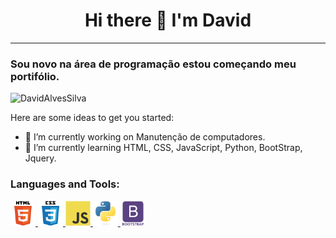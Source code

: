 <h1 align="center"> Hi there 👋 I'm David</h1>
<hr>

<h3>Sou novo na área de programação estou começando meu portifólio.</h3>

<p align="left"> <img src="https://komarev.com/ghpvc/?username=DavidAlvesSilvat&label=Profile%20views&color=0e75b6&style=flat" alt="DavidAlvesSilva" /> </p>

Here are some ideas to get you started:

- 🔭 I’m currently working on Manutenção de computadores.
- 🌱 I’m currently learning HTML, CSS, JavaScript, Python, BootStrap, Jquery.



<h3>Languages and Tools:</h3>

<a href="https://www.w3.org/html/" target="_blank"> 
  <img src="https://raw.githubusercontent.com/devicons/devicon/master/icons/html5/html5-original-wordmark.svg" alt="html5" width="40" height="40"/> 
</a> 
<a href="https://www.w3schools.com/css/" target="_blank"> 
  <img src="https://raw.githubusercontent.com/devicons/devicon/master/icons/css3/css3-original-wordmark.svg" alt="css3" width="40" height="40"/> 
</a> 
<a href="https://developer.mozilla.org/en-US/docs/Web/JavaScript" target="_blank"> 
  <img src="https://raw.githubusercontent.com/devicons/devicon/master/icons/javascript/javascript-original.svg" alt="javascript" width="40" height="40"/> 
</a> 
</a> 
<a href="https://www.python.org" target="_blank"> <img src="https://raw.githubusercontent.com/devicons/devicon/master/icons/python/python-original.svg" alt="python" width="40" height="40"/> 
</a> 
<a href="https://getbootstrap.com" target="_blank"> 
  <img src="https://raw.githubusercontent.com/devicons/devicon/master/icons/bootstrap/bootstrap-plain-wordmark.svg" alt="bootstrap" width="40" height="40"/>
</a> 


